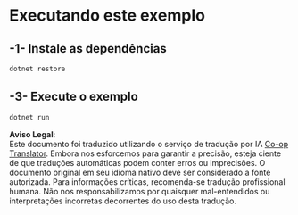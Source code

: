 <!--
CO_OP_TRANSLATOR_METADATA:
{
  "original_hash": "84857cd27c06e9e5cb8bded78ab9c05c",
  "translation_date": "2025-07-13T18:27:53+00:00",
  "source_file": "03-GettingStarted/02-client/solution/dotnet/README.md",
  "language_code": "br"
}
-->
# Executando este exemplo

## -1- Instale as dependências

```bash
dotnet restore
```

## -3- Execute o exemplo

```bash
dotnet run
```

**Aviso Legal**:  
Este documento foi traduzido utilizando o serviço de tradução por IA [Co-op Translator](https://github.com/Azure/co-op-translator). Embora nos esforcemos para garantir a precisão, esteja ciente de que traduções automáticas podem conter erros ou imprecisões. O documento original em seu idioma nativo deve ser considerado a fonte autorizada. Para informações críticas, recomenda-se tradução profissional humana. Não nos responsabilizamos por quaisquer mal-entendidos ou interpretações incorretas decorrentes do uso desta tradução.